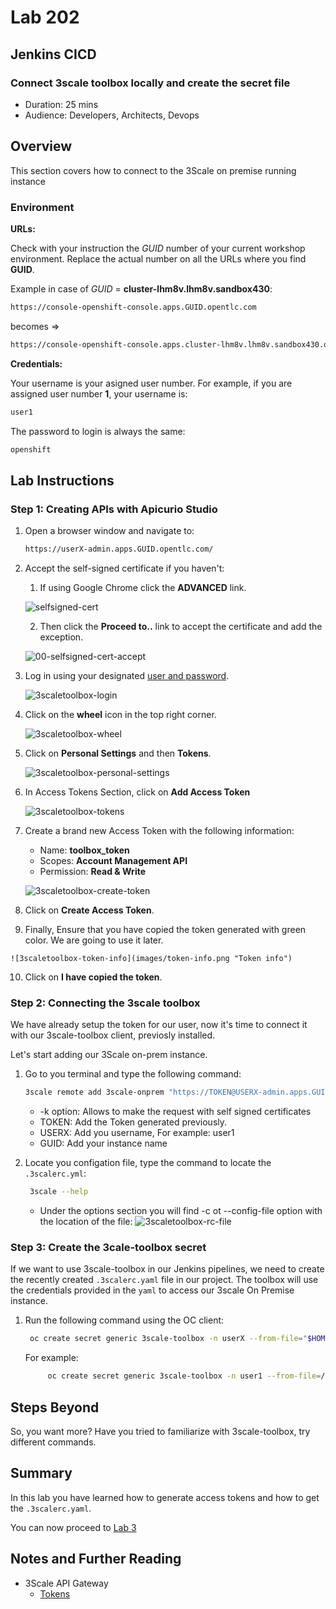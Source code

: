 # Lab 202

## Jenkins CICD

### Connect 3scale toolbox locally and create the secret file

* Duration: 25 mins
* Audience: Developers, Architects, Devops

## Overview

This section covers how to connect to the 3Scale on premise running instance

### Environment

**URLs:**

Check with your instruction the *GUID* number of your current workshop environment. Replace the actual number on all the URLs where you find **GUID**. 

Example in case of *GUID* = **cluster-lhm8v.lhm8v.sandbox430**: 

```bash
https://console-openshift-console.apps.GUID.opentlc.com
```

becomes =>

```bash
https://console-openshift-console.apps.cluster-lhm8v.lhm8v.sandbox430.opentlc.com
```

**Credentials:**

Your username is your asigned user number. For example, if you are assigned user number **1**, your username is: 

```bash
user1
```

The password to login is always the same:

```bash
openshift
```

## Lab Instructions

### Step 1: Creating APIs with Apicurio Studio

1. Open a browser window and navigate to:

    ```bash
    https://userX-admin.apps.GUID.opentlc.com/
    ```

2. Accept the self-signed certificate if you haven't: 

    1. If using Google Chrome click the **ADVANCED** link.

      ![selfsigned-cert](images/00-selfsigned-cert.png "Self-Signed Cert")

    2. Then click the **Proceed to..** link to accept the certificate and add the exception.

      ![00-selfsigned-cert-accept](images/00-selfsigned-cert-accept.png  "Self-Signed Cert Proceed")

3. Log in using your designated [user and password](#environment).

    ![3scaletoolbox-login](images/login.png "Login")

4. Click on the **wheel** icon in the top right corner.

    ![3scaletoolbox-wheel](images/wheel.png "Wheel")

5. Click on **Personal Settings** and then **Tokens**.

    ![3scaletoolbox-personal-settings](images/personal-settings.png "Personal Settings")

6. In Access Tokens Section, click on **Add Access Token**

    ![3scaletoolbox-tokens](images/add-access-token.png "Add Access Token")

7. Create a brand new Access Token with the following information:

    * Name: **toolbox_token**
    * Scopes: **Account Management API**
    * Permission: **Read & Write**

    ![3scaletoolbox-create-token](images/create-token.png "Create Token")

8.  Click on **Create Access Token**.

9.   Finally, Ensure that you have copied the token generated with green color. We are going to use it later.

    ![3scaletoolbox-token-info](images/token-info.png "Token info")

10.  Click on **I have copied the token**.

### Step 2: Connecting the 3scale toolbox

We have already setup the token for our user, now it's time to connect it with our 3scale-toolbox client, previosly installed.

Let's start adding our 3Scale on-prem instance.

1. Go to you terminal and type the following command:

    ```bash
    3scale remote add 3scale-onprem "https://TOKEN@USERX-admin.apps.GUID.opentlc.com/" -k
    ```

    * -k option: Allows to make the request with self signed certificates
    * TOKEN: Add the Token generated previously.
    * USERX: Add you username, For example: user1
    * GUID: Add your instance name
  
2. Locate you configation file, type the command to locate the `.3scalerc.yml`:

   ```bash
    3scale --help
    ```

    * Under the options section you will find -c ot --config-file option with the location of the file:
    ![3scaletoolbox-rc-file](images/3scale-rc.png "3Scale-rc file")

### Step 3: Create the 3cale-toolbox secret
If we want to use 3scale-toolbox in our Jenkins pipelines, we need to create the recently created `.3scalerc.yaml` file in our project. The toolbox will use the credentials provided in the `yaml` to access our 3scale On Premise instance.

1. Run the following command using the OC client:
   ```bash
    oc create secret generic 3scale-toolbox -n userX --from-file="$HOME/.3scalerc.yaml"
   ```
   For example:

   ```bash
        oc create secret generic 3scale-toolbox -n user1 --from-file=/Users/mikelsanchezherrero/.3scalerc.yaml
   ```

## Steps Beyond

So, you want more? Have you tried to familiarize with 3scale-toolbox, try different commands.

## Summary

In this lab you have learned how to generate access tokens and how to get the `.3scalerc.yaml`.

You can now proceed to [Lab 3](../lab203/#lab-203)

## Notes and Further Reading

* 3Scale API Gateway
  * [Tokens](https://access.redhat.com/documentation/en-us/red_hat_3scale_api_management/2.4/html/accounts/tokens)
